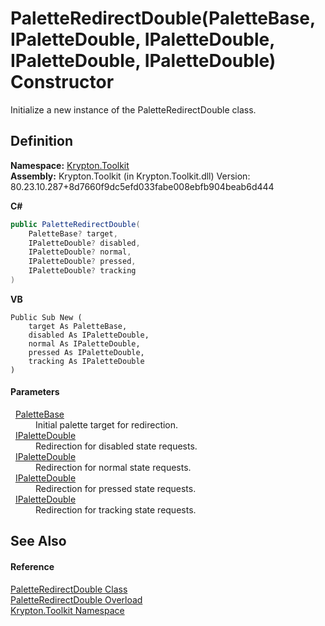 # PaletteRedirectDouble(PaletteBase, IPaletteDouble, IPaletteDouble, IPaletteDouble, IPaletteDouble) Constructor


Initialize a new instance of the PaletteRedirectDouble class.



## Definition
**Namespace:** <a href="79d2eac2-21f4-54ff-7552-b20c33c30600.md">Krypton.Toolkit</a>  
**Assembly:** Krypton.Toolkit (in Krypton.Toolkit.dll) Version: 80.23.10.287+8d7660f9dc5efd033fabe008ebfb904beab6d444

**C#**
``` C#
public PaletteRedirectDouble(
	PaletteBase? target,
	IPaletteDouble? disabled,
	IPaletteDouble? normal,
	IPaletteDouble? pressed,
	IPaletteDouble? tracking
)
```
**VB**
``` VB
Public Sub New ( 
	target As PaletteBase,
	disabled As IPaletteDouble,
	normal As IPaletteDouble,
	pressed As IPaletteDouble,
	tracking As IPaletteDouble
)
```



#### Parameters
<dl><dt>  <a href="6da77fa5-1590-4646-f2ea-70002c922aee.md">PaletteBase</a></dt><dd>Initial palette target for redirection.</dd><dt>  <a href="d288ff26-4143-0c46-fdd2-73996cbd7fcd.md">IPaletteDouble</a></dt><dd>Redirection for disabled state requests.</dd><dt>  <a href="d288ff26-4143-0c46-fdd2-73996cbd7fcd.md">IPaletteDouble</a></dt><dd>Redirection for normal state requests.</dd><dt>  <a href="d288ff26-4143-0c46-fdd2-73996cbd7fcd.md">IPaletteDouble</a></dt><dd>Redirection for pressed state requests.</dd><dt>  <a href="d288ff26-4143-0c46-fdd2-73996cbd7fcd.md">IPaletteDouble</a></dt><dd>Redirection for tracking state requests.</dd></dl>

## See Also


#### Reference
<a href="e417f567-27cb-a37a-b3d9-b546faf7d9d3.md">PaletteRedirectDouble Class</a>  
<a href="16df9ac9-759c-131b-4202-f06afc880c08.md">PaletteRedirectDouble Overload</a>  
<a href="79d2eac2-21f4-54ff-7552-b20c33c30600.md">Krypton.Toolkit Namespace</a>  
